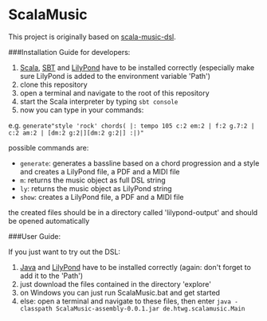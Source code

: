 # ScalaMusic

This project is originally based on [scala-music-dsl](https://github.com/RadicalCadence/scala-music-dsl).

###Installation Guide for developers:

1. [Scala](http://www.scala-lang.org/), [SBT](http://www.scala-sbt.org/) and [LilyPond](http://www.lilypond.org/index.html) have to be installed correctly (especially make sure LilyPond is added to the environment variable 'Path')
2. clone this repository
3. open a terminal and navigate to the root of this repository
4. start the Scala interpreter by typing `sbt console`
5. now you can type in your commands:

e.g. `generate"style 'rock' chords( |: tempo 105 c:2 em:2 | f:2 g.7:2 | c:2 am:2 | [dm:2 g:2|][dm:2 g:2|] :|)"`

possible commands are:
* `generate`: generates a bassline based on a chord progression and a style and creates a LilyPond file, a PDF and a MIDI file
* `m`:        returns the music object as full DSL string
* `ly`:       returns the music object as LilyPond string
* `show`:     creates a LilyPond file, a PDF and a MIDI file

the created files should be in a directory called 'lilypond-output' and should be opened automatically

###User Guide:

If you just want to try out the DSL:

1. [Java](https://java.com/de/download/) and [LilyPond](http://www.lilypond.org/index.html) have to be installed correctly (again: don't forget to add it to the 'Path')
2. just download the files contained in the directory 'explore'
3. on Windows you can just run ScalaMusic.bat and get started
4. else: open a terminal and navigate to these files, then enter `java -classpath ScalaMusic-assembly-0.0.1.jar de.htwg.scalamusic.Main`
